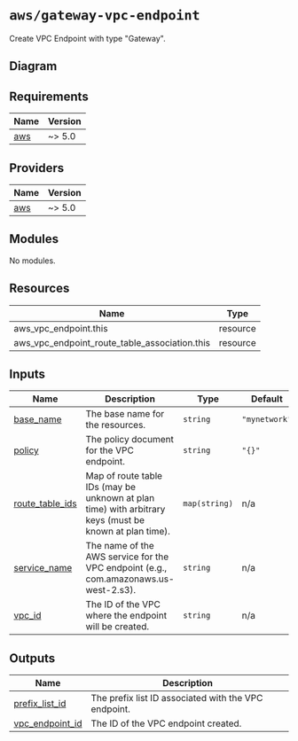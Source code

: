 # `aws/gateway-vpc-endpoint`

Create VPC Endpoint with type "Gateway".

## Diagram


<!-- BEGIN_TF_DOCS -->
## Requirements

| Name | Version |
|------|---------|
| <a name="requirement_aws"></a> [aws](#requirement\_aws) | ~> 5.0 |

## Providers

| Name | Version |
|------|---------|
| <a name="provider_aws"></a> [aws](#provider\_aws) | ~> 5.0 |

## Modules

No modules.

## Resources

| Name | Type |
|------|------|
| aws_vpc_endpoint.this | resource |
| aws_vpc_endpoint_route_table_association.this | resource |

## Inputs

| Name | Description | Type | Default | Required |
|------|-------------|------|---------|:--------:|
| <a name="input_base_name"></a> [base\_name](#input\_base\_name) | The base name for the resources. | `string` | `"mynetwork"` | no |
| <a name="input_policy"></a> [policy](#input\_policy) | The policy document for the VPC endpoint. | `string` | `"{}"` | no |
| <a name="input_route_table_ids"></a> [route\_table\_ids](#input\_route\_table\_ids) | Map of route table IDs (may be unknown at plan time) with arbitrary keys (must be known at plan time). | `map(string)` | n/a | yes |
| <a name="input_service_name"></a> [service\_name](#input\_service\_name) | The name of the AWS service for the VPC endpoint (e.g., com.amazonaws.us-west-2.s3). | `string` | n/a | yes |
| <a name="input_vpc_id"></a> [vpc\_id](#input\_vpc\_id) | The ID of the VPC where the endpoint will be created. | `string` | n/a | yes |

## Outputs

| Name | Description |
|------|-------------|
| <a name="output_prefix_list_id"></a> [prefix\_list\_id](#output\_prefix\_list\_id) | The prefix list ID associated with the VPC endpoint. |
| <a name="output_vpc_endpoint_id"></a> [vpc\_endpoint\_id](#output\_vpc\_endpoint\_id) | The ID of the VPC endpoint created. |
<!-- END_TF_DOCS -->
